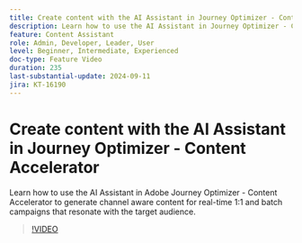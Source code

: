 ```yaml
---
title: Create content with the AI Assistant in Journey Optimizer - Content Accelerator
description: Learn how to use the AI Assistant in Journey Optimizer - Content Accelerator to generate channel aware content for real-time 1:1 and batch campaigns that resonate with the target audience.
feature: Content Assistant
role: Admin, Developer, Leader, User
level: Beginner, Intermediate, Experienced
doc-type: Feature Video
duration: 235
last-substantial-update: 2024-09-11
jira: KT-16190
---
```


# Create content with the AI Assistant in Journey Optimizer - Content Accelerator

Learn how to use the AI Assistant in Adobe Journey Optimizer - Content Accelerator to generate channel aware content for real-time 1:1 and batch campaigns that resonate with the target audience.

>[!VIDEO](https://video.tv.adobe.com/v/3433552/?learn=on)
